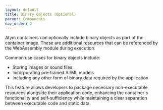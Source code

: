 ```yaml
---
layout: default
title: Binary Objects (Optional)
parent: Components
nav_order: 2 
---
```


Atym containers can optionally include binary objects as part of the container image. These are additional resources that can be referenced by the WebAssembly module during execution.

Common use cases for binary objects include:

* Storing images or sound files
* Incorporating pre-trained AI/ML models
* Including any other form of binary data required by the application

This feature allows developers to package necessary non-executable resources alongside their application code, enhancing the container's functionality and self-sufficiency while maintaining a clear separation between executable code and static data.